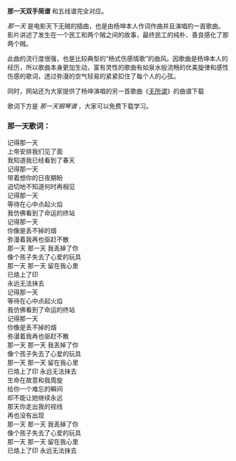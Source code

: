 

**那一天双手简谱** 和五线谱完全对应。

_那一天_ 是电影天下无贼的插曲，也是由杨坤本人作词作曲并且演唱的一首歌曲。影片讲述了发生在一个民工和两个贼之间的故事，最终民工的纯朴、善良感化了那两个贼。

此曲的流行度很强，也是比较典型的“杨式伤感情歌”的曲风。因歌曲是杨坤本人的经历，所以歌曲本身更加生动，富有灵性的歌曲有如泉水般流畅的优美旋律和感性伤感的歌词，透过弥漫的空气轻易的紧紧扣住了每个人的心弦。

同时，网站还为大家提供了杨坤演唱的另一首歌曲《[无所谓](Music-5762-无所谓-杨坤.html "无所谓")》的曲谱下载

歌词下方是 _那一天钢琴谱_ ，大家可以免费下载学习。

### 那一天歌词：

记得那一天  
上帝安排我们见了面  
我知道我已经看到了春天  
记得那一天  
带着想你的日夜期盼  
迫切地不知道何时再相见  
记得那一天  
等待在心中点起火焰  
我仿佛看到了命运的终站  
记得那一天  
你像是丢不掉的烟  
弥漫着我再也驱赶不散  
那一天 那一天 我丢掉了你  
像个孩子失去了心爱的玩具  
那一天 那一天 留在我心里  
已烙上了印  
永远无法抹去  
记得那一天  
等待在心中点起火焰  
我仿佛看到了命运的终站  
记得那一天  
你像是丢不掉的烟  
弥漫着我再也驱赶不散  
那一天 那一天 我丢掉了你  
像个孩子失去了心爱的玩具  
那一天 那一天 留在我心里  
已烙上了印 永远无法抹去  
生命在故意和我周旋  
给你一个难忘的瞬间  
却不能让她继续永远  
那天你走出我的视线  
再也没有出现  
那一天 那一天 我丢掉了你  
像个孩子失去了心爱的玩具  
那一天 那一天 留在我心里  
已烙上了印 永远无法抹去

